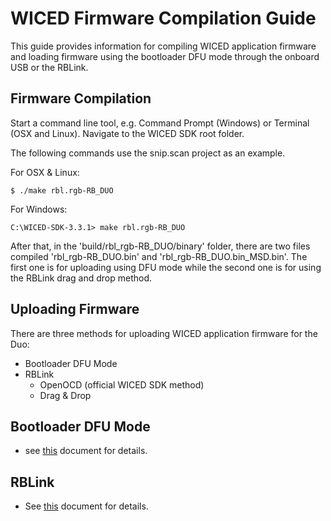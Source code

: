
# WICED Firmware Compilation Guide

This guide provides information for compiling WICED application firmware and loading firmware using the bootloader DFU mode through the onboard USB or the RBLink.


## Firmware Compilation

Start a command line tool, e.g. Command Prompt (Windows) or Terminal (OSX and Linux). Navigate to the WICED SDK root folder.

The following commands use the snip.scan project as an example.

For OSX & Linux:
	
	$ ./make rbl.rgb-RB_DUO

For Windows:
	
	C:\WICED-SDK-3.3.1> make rbl.rgb-RB_DUO

After that, in the 'build/rbl_rgb-RB_DUO/binary' folder, there are two files compiled 'rbl_rgb-RB_DUO.bin' and 'rbl_rgb-RB_DUO.bin_MSD.bin'. The first one is for uploading using DFU mode while the second one is for using the RBLink drag and drop method.


## Uploading Firmware

There are three methods for uploading WICED application firmware for the Duo:

* Bootloader DFU Mode
* RBLink
	* OpenOCD (official WICED SDK method)
	* Drag & Drop


## Bootloader DFU Mode

* see [this](../test/DFU/README.md) document for details.


## RBLink

* See [this](../test/RBLink/README.md) document for details.



